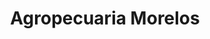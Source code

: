 ---
title: "Agropecuaria Morelos"
url: /jose-maria-morelos/agropecuaria-morelos/
shop: Landwirtschaftlich
---